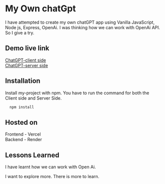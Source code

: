 
# My Own chatGpt

I have attempted to create my own chatGPT app using Vanilla JavaScript, Node js, Express, OpenAi. I was thinking how we can work with OpenAi API. So I give a try. 
## Demo live link

[ChatGPT-client side](https://own-chatgpt.vercel.app/)</br>
[ChatGPT-server side](https://own-chatgpt-tdfw.onrender.com/)

## Installation

Install my-project with npm. You have to run the command for both the Client side and Server Side.

```bash
  npm install
```

## Hosted on
Frontend - Vercel </br>
Backend - Render

## Lessons Learned

I have learnt how we can work with Open Ai. 

I want to explore more. There is more to learn.







